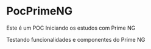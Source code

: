 # PocPrimeNG
Este é um POC Iniciando os estudos com Prime NG

Testando funcionalidades e componentes do Prime NG
